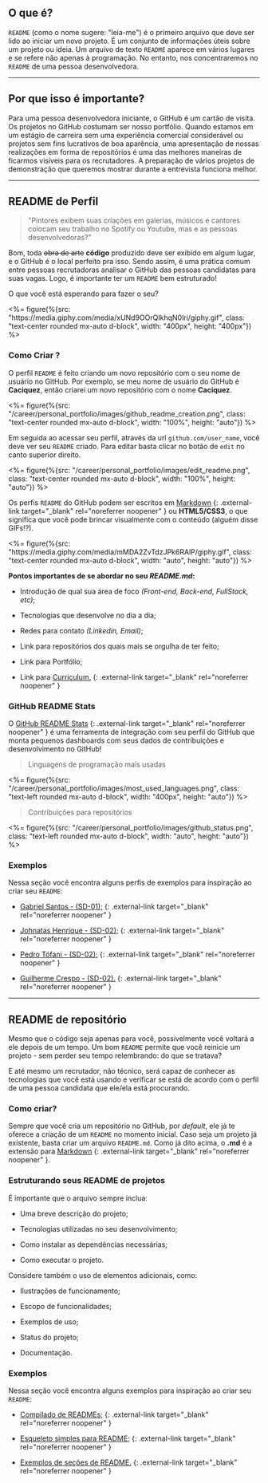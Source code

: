  

## O que é?

`README` (como o nome sugere: "leia-me") é o primeiro arquivo que deve ser lido ao iniciar um novo projeto. É um conjunto de informações úteis sobre um projeto ou ideia. Um arquivo de texto `README` aparece em vários lugares e se refere não apenas à programação. No entanto, nos concentraremos no `README` de uma pessoa desenvolvedora.

---

## Por que isso é importante?

Para uma pessoa desenvolvedora iniciante, o GitHub é um cartão de visita. Os projetos no GitHub costumam ser nosso portfólio. Quando estamos em um estágio de carreira sem uma experiência comercial considerável ou projetos sem fins lucrativos de boa aparência, uma apresentação de nossas realizações em forma de repositórios é uma das melhores maneiras de ficarmos visíveis para os recrutadores. A preparação de vários projetos de demonstração que queremos mostrar durante a entrevista funciona melhor.

---

## README de Perfil

> "Pintores exibem suas criações em galerias, músicos e cantores colocam seu trabalho no Spotify ou Youtube, mas e as pessoas desenvolvedoras?"

Bom, toda ~~obra de arte~~ **código** produzido deve ser exibido em algum lugar, e o GitHub é o local perfeito pra isso. Sendo assim, é uma prática comum entre pessoas recrutadoras analisar o GitHub das pessoas candidatas para suas vagas. Logo, é importante ter um `README` bem estruturado!

O que você está esperando para fazer o seu?

<%= figure(%{src: "https:\/\/media.giphy.com/media/xUNd9OOrQIkhqN0lri/giphy.gif", class: "text-center rounded mx-auto d-block", width: "400px", height: "400px"}) %>

### Como Criar ?

O perfil `README` é feito criando um novo repositório com o seu nome de usuário no GitHub. Por exemplo, se meu nome de usuário do GitHub é **Caciquez**, então criarei um novo repositório com o nome **Caciquez**.

<%= figure(%{src: "/career/personal_portfolio/images/github_readme_creation.png", class: "text-center rounded mx-auto d-block", width: "100%", height: "auto"}) %>

Em seguida ao acessar seu perfil, através da url `github.com/user_name`, você deve ver seu `README` criado. Para editar basta clicar no botão de `edit` no canto superior direito.

<%= figure(%{src: "/career/personal_portfolio/images/edit_readme.png", class: "text-center rounded mx-auto d-block", width: "100%", height: "auto"}) %>

Os perfis `README` do GitHub podem ser escritos em [Markdown](https://guides.github.com/pdfs/markdown-cheatsheet-online.pdf) {: .external-link target="_blank" rel="noreferrer noopener" } ou **HTML5/CSS3**, o que significa que você pode brincar visualmente com o conteúdo (alguém disse GIFs!?).

<%= figure(%{src: "https:\/\/media.giphy.com/media/mMDA2ZvTdzJPk6RAlP/giphy.gif", class: "text-center rounded mx-auto d-block", width: "auto", height: "auto"}) %>

**Pontos importantes de se abordar no seu _README.md_:**

 - Introdução de qual sua área de foco _(Front-end, Back-end, FullStack, etc)_;

 - Tecnologias que desenvolve no dia a dia;

 - Redes para contato _(Linkedin, Email)_;

 - Link para repositórios dos quais mais se orgulha de ter feito;

 - Link para Portfólio;

 - Link para [Curriculum.](https://gitconnected.com/) {: .external-link target="_blank" rel="noreferrer noopener" }

### GitHub README Stats

O [GitHub README Stats](https://github.com/anuraghazra/github-readme-stats) {: .external-link target="_blank" rel="noreferrer noopener" } é uma ferramenta de integração com seu perfil do GitHub que monta pequenos dashboards com seus dados de contribuições e desenvolvimento no GitHub!

> Linguagens de programação mais usadas

<%= figure(%{src: "/career/personal_portfolio/images/most_used_languages.png", class: "text-left rounded mx-auto d-block", width: "400px", height: "auto"}) %>

> Contribuições para repositórios

<%= figure(%{src: "/career/personal_portfolio/images/github_status.png", class: "text-left rounded mx-auto d-block", width: "auto", height: "auto"}) %>

### Exemplos

Nessa seção você encontra alguns perfis de exemplos para inspiração ao criar seu `README`:

- [Gabriel Santos - (SD-01);](https://github.com/GabrielCoruja) {: .external-link target="_blank" rel="noreferrer noopener" }

- [Johnatas Henrique - (SD-02);](https://github.com/johnatas-henrique) {: .external-link target="_blank" rel="noreferrer noopener" }

- [Pedro Tófani - (SD-02);](https://github.com/PHTF92) {: .external-link target="_blank" rel="noreferrer noopener" }

- [Guilherme Crespo - (SD-02).](https://github.com/guicgs) {: .external-link target="_blank" rel="noreferrer noopener" }

---

## README de repositório

Mesmo que o código seja apenas para você, possivelmente você voltará a ele depois de um tempo. Um bom `README` permite que você reinicie um projeto - sem perder seu tempo relembrando: do que se tratava?

E até mesmo um recrutador, não técnico, será capaz de conhecer as tecnologias que você está usando e verificar se está de acordo com o perfil de uma pessoa candidata que ele/ela está procurando.

### Como criar?

Sempre que você cria um repositório no GitHub, por _default_, ele já te oferece a criação de um `README` no momento inicial. Caso seja um projeto já existente, basta criar um arquivo `README.md`. Como já dito acima, o **.md** é a extensão para [Markdown](https://markdownlivepreview.com/) {: .external-link target="_blank" rel="noreferrer noopener" }.

### Estruturando seus README de projetos

É importante que o arquivo sempre inclua:

- Uma breve descrição do projeto;

- Tecnologias utilizadas no seu desenvolvimento;

- Como instalar as dependências necessárias;

- Como executar o projeto.

Considere também o uso de elementos adicionais, como:

- Ilustrações de funcionamento;

- Escopo de funcionalidades;

- Exemplos de uso;

- Status do projeto;

- Documentação.

### Exemplos

Nessa seção você encontra alguns exemplos para inspiração ao criar seu `README`:

- [Compilado de READMEs;](https://github.com/matiassingers/awesome-readme) {: .external-link target="_blank" rel="noreferrer noopener" }

- [Esqueleto simples para README;](https://gist.github.com/Caciquez/cb455849b60fbbd1b94348e9f1411e62) {: .external-link target="_blank" rel="noreferrer noopener" }

- [Exemplos de seções de README.](https://gist.github.com/fvcproductions/1bfc2d4aecb01a834b46) {: .external-link target="_blank" rel="noreferrer noopener" }
